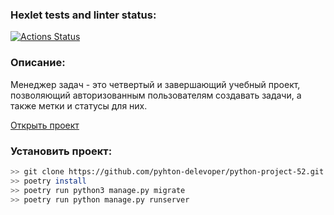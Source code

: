 ### Hexlet tests and linter status:
[![Actions Status](https://github.com/pyhton-delevoper/python-project-52/workflows/hexlet-check/badge.svg)](https://github.com/pyhton-delevoper/python-project-52/actions)

### Описание:
Менеджер задач - это четвертый и завершающий учебный проект, позволяющий авторизованным пользователям создавать задачи, а также метки и статусы для них.

[Открыть проект](python-project-52-production-dcfc.up.railway.app)

### Установить проект:
```bash
>> git clone https://github.com/pyhton-delevoper/python-project-52.git && cd python-project-52
>> poetry install
>> poetry run python3 manage.py migrate
>> poetry run python manage.py runserver
```
